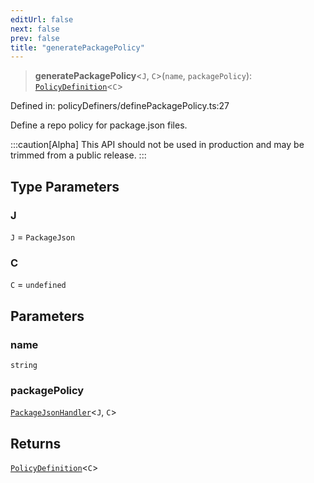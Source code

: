 ```yaml
---
editUrl: false
next: false
prev: false
title: "generatePackagePolicy"
---
```


> **generatePackagePolicy**\<`J`, `C`\>(`name`, `packagePolicy`): [`PolicyDefinition`](/api/interfaces/policydefinition/)\<`C`\>

Defined in: policyDefiners/definePackagePolicy.ts:27

Define a repo policy for package.json files.

:::caution[Alpha]
This API should not be used in production and may be trimmed from a public release.
:::

## Type Parameters

### J

`J` = `PackageJson`

### C

`C` = `undefined`

## Parameters

### name

`string`

### packagePolicy

[`PackageJsonHandler`](/api/type-aliases/packagejsonhandler/)\<`J`, `C`\>

## Returns

[`PolicyDefinition`](/api/interfaces/policydefinition/)\<`C`\>
